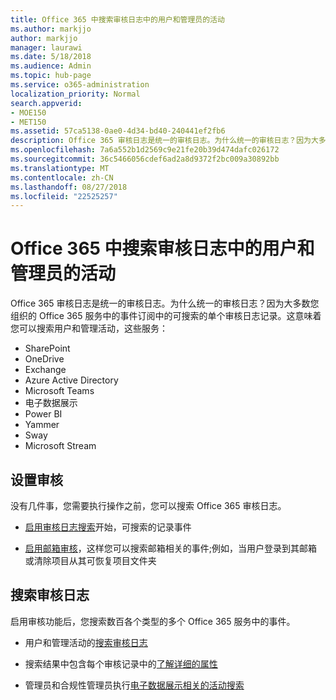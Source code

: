 ```yaml
---
title: Office 365 中搜索审核日志中的用户和管理员的活动
ms.author: markjjo
author: markjjo
manager: laurawi
ms.date: 5/18/2018
ms.audience: Admin
ms.topic: hub-page
ms.service: o365-administration
localization_priority: Normal
search.appverid:
- MOE150
- MET150
ms.assetid: 57ca5138-0ae0-4d34-bd40-240441ef2fb6
description: Office 365 审核日志是统一的审核日志。为什么统一的审核日志？因为大多数您组织的 Office 365 服务中的事件订阅中的可搜索的单个审核日志记录。这意味着您可以搜索用户和管理活动，这些服务：
ms.openlocfilehash: 7a6a552b1d2569c9e21fe20b39d474dafc026172
ms.sourcegitcommit: 36c5466056cdef6ad2a8d9372f2bc009a30892bb
ms.translationtype: MT
ms.contentlocale: zh-CN
ms.lasthandoff: 08/27/2018
ms.locfileid: "22525257"
---
```

# <a name="search-the-audit-log-for-user-and-admin-activity-in-office-365"></a>Office 365 中搜索审核日志中的用户和管理员的活动

Office 365 审核日志是统一的审核日志。为什么统一的审核日志？因为大多数您组织的 Office 365 服务中的事件订阅中的可搜索的单个审核日志记录。这意味着您可以搜索用户和管理活动，这些服务： 
  
- SharePoint
- OneDrive
- Exchange
- Azure Active Directory
- Microsoft Teams
- 电子数据展示
- Power BI
- Yammer
- Sway
- Microsoft Stream
   
 ## <a name="set-up-auditing"></a>设置审核
  
没有几件事，您需要执行操作之前，您可以搜索 Office 365 审核日志。
  
- [启用审核日志搜索](turn-audit-log-search-on-or-off.md)开始，可搜索的记录事件 
    
- [启用邮箱审核](enable-mailbox-auditing.md)，这样您可以搜索邮箱相关的事件;例如，当用户登录到其邮箱或清除项目从其可恢复项目文件夹 
    
 ## <a name="search-the-audit-log"></a>搜索审核日志
  
启用审核功能后，您搜索数百各个类型的多个 Office 365 服务中的事件。
  
- 用户和管理活动的[搜索审核日志](search-the-audit-log-in-security-and-compliance.md) 
    
- 搜索结果中包含每个审核记录中的[了解详细的属性](detailed-properties-in-the-office-365-audit-log.md) 
    
- 管理员和合规性管理员执行[电子数据展示相关的活动搜索](search-for-ediscovery-activities-in-the-audit-log.md) 
